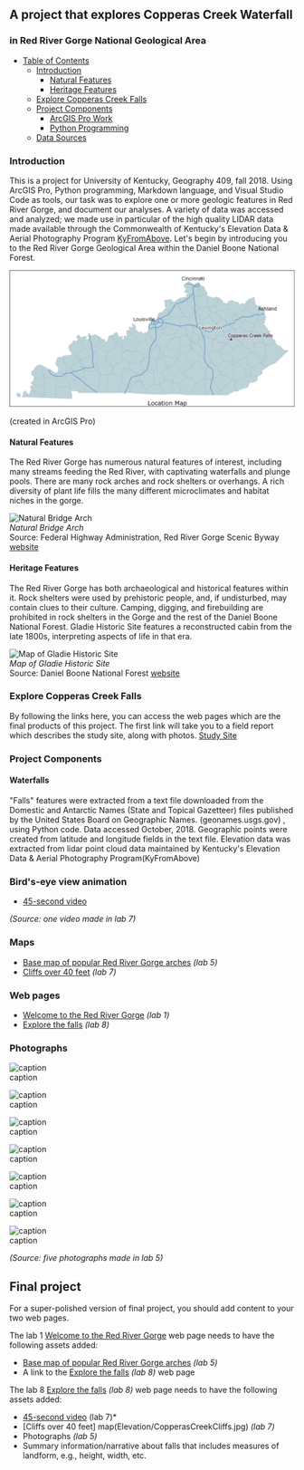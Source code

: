 
## A project that explores Copperas Creek Waterfall
### in Red River Gorge National Geological Area    

- [Table of Contents](#table-of-contents)
    - [Introduction](#Introduction)
        - [Natural Features](#Natural-Features)
        - [Heritage Features](#Heritage-Features)
    - [Explore Copperas Creek Falls](#Explore-Copperas-Creek-Falls)
    - [Project Components](#Project-Components)
        - [ArcGIS Pro Work](#ArcGIS-Pro-Work)
        - [Python Programming](#Python-Programming)
    - [Data Sources](Data-Sources)

### Introduction 

This is a project for University of Kentucky, Geography 409, fall 2018. Using ArcGIS Pro, Python programming, Markdown language, and Visual Studio Code as tools, our task was to explore one or more geologic features in Red River Gorge, and document our analyses. A variety of data was accessed and analyzed; we made use in particular of the high quality LIDAR data made available through the Commonwealth of Kentucky's Elevation Data & Aerial Photography Program [KyFromAbove](http://kyfromabove.ky.gov/). Let's begin by introducing you to the Red River Gorge Geological Area within the Daniel Boone National Forest.    

![Located in the Red River Gorge, Kentucky](basemap/locationmap2.jpg)

(created in ArcGIS Pro)    

#### Natural Features

The Red River Gorge has numerous natural features of interest, including many streams feeding the Red River, with captivating waterfalls and plunge pools. There are many rock arches and rock shelters or overhangs. A rich diversity of plant life fills the many different microclimates and habitat niches in the gorge.

![Natural Bridge Arch](https://www.fhwa.dot.gov/byways/Uploads/asset_files/000/003/801/Natural_Arch_m.jpg "Beneath Natural Bridge")    
*Natural Bridge Arch*    
Source: Federal Highway Administration, Red River Gorge Scenic Byway [website](https://www.fhwa.dot.gov/byways/byways/2482/photos/all)

#### Heritage Features

The Red River Gorge has both archaeological and historical features within it. Rock shelters were used by prehistoric people, and, if undisturbed, may contain clues to their culture. Camping, digging, and firebuilding are prohibited in rock shelters in the Gorge and the rest of the Daniel Boone National Forest. Gladie Historic Site features a reconstructed cabin from the late 1800s, interpreting aspects of life in that era.   

![Map of Gladie Historic Site](https://www.fs.usda.gov/Internet/FSE_MEDIA/fseprd532886.jpg "Gladie Historic Site")    
*Map of Gladie Historic Site*  
Source: Daniel Boone National Forest [website](https://www.fs.usda.gov/detail/dbnf/specialplaces/?cid=fsbdev3_032543)

### Explore Copperas Creek Falls    
By following the links here, you can access the web pages which are the final products of this project. The first link will take you to a field report which describes the study site, along with photos.
[Study Site](https://zmerkin.github.io/rrg/explore/)
### Project Components    

#### Waterfalls

"Falls" features were extracted from a text file downloaded from the Domestic and Antarctic Names (State and Topical Gazetteer) files published by the United States Board on Geographic Names. (geonames.usgs.gov) , using Python code. Data accessed October, 2018. Geographic points were created from latitude and longitude fields in the text file. Elevation data was extracted from lidar point cloud data maintained by Kentucky's Elevation Data & Aerial Photography Program(KyFromAbove)


### Bird's-eye view animation

* [45-second video](https://www.youtube.com/embed/s5qwNqC6_UA)

*(Source: one video made in lab 7)*

### Maps 

* [Base map of popular Red River Gorge arches](basemap/rrg.pdf) *(lab 5)*
* [Cliffs over 40 feet](Elevation/CopperasCreekCliffs.jpg) *(lab 7)*

### Web pages 

* [Welcome to the Red River Gorge](../index.html) *(lab 1)*
* [Explore the falls](copperasc-creek-falls) *(lab 8)*

### Photographs

![caption](photos/th_DSC01106.jpg)     
caption

![caption](photos/th_DSC01107.jpg)     
caption

![caption](photos/th_DSC01116.jpg)     
caption

![caption](photos/th_DSC01126.jpg)     
caption

![caption](photos/th_DSC01134.jpg)     
caption

![caption](photos/th_DSC01142.jpg)     
caption

![caption](photos/th_DSC01149.jpg)     
caption

*(Source: five photographs made in lab 5)*

## Final project 

For a super-polished version of final project, you should add content to your two web pages.

The lab 1 [Welcome to the Red River Gorge](../index.html) web page needs to have the following assets added:

* [Base map of popular Red River Gorge arches](basemap/rrg.pdf) *(lab 5)*
* A link to the [Explore the falls](copperasc-creek-falls) *(lab 8)* web page


The lab 8 [Explore the falls](copperasc-creek-falls) *(lab 8)* web page needs to have the following assets added:

* [45-second video](https://www.youtube.com/embed/s5qwNqC6_UA) (lab 7)*
* [Cliffs over 40 feet] map(Elevation/CopperasCreekCliffs.jpg) *(lab 7)*
* Photographs *(lab 5)*
* Summary information/narrative about falls that includes measures of landform, e.g., height, width, etc. 

